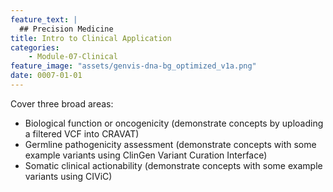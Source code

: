 ```yaml
---
feature_text: |
  ## Precision Medicine
title: Intro to Clinical Application
categories:
    - Module-07-Clinical
feature_image: "assets/genvis-dna-bg_optimized_v1a.png"
date: 0007-01-01
---
```


Cover three broad areas:
- Biological function or oncogenicity (demonstrate concepts by uploading a filtered VCF into CRAVAT)
- Germline pathogenicity assessment (demonstrate concepts with some example variants using ClinGen Variant Curation Interface)
- Somatic clinical actionability (demonstrate concepts with some example variants using CIViC)


